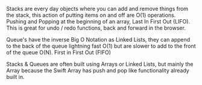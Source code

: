 Stacks are every day objects where you can add and remove things from the stack, this action of putting items on and off are O(1) operations. Pushing and Popping at the beginning of an array, Last In First Out (LIFO). This is great for undo / redo functions, back and forward in the browser.

Queue's have the inverse Big O Notation as Linked Lists, they can append to the back of the queue lightning fast O(1) but are slower to add to the front of the queue O(N). First in First Out (FIFO)

Stacks & Queues are often built using Arrays or Linked Lists, but mainly the Array because the Swift Array has push and pop like functionality already built in.
